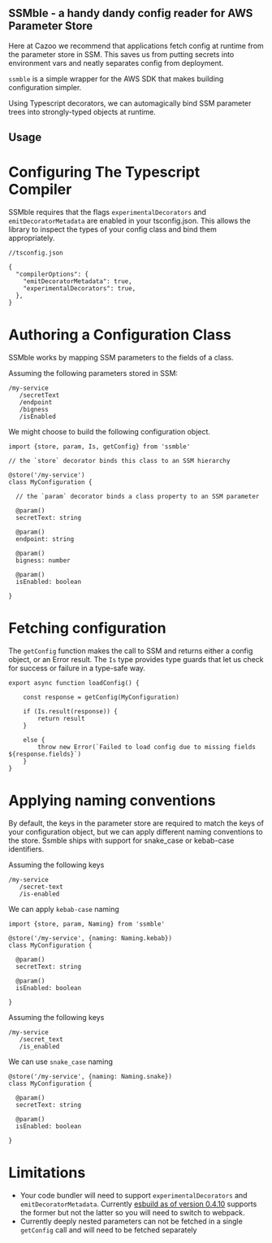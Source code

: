 SSMble - a handy dandy config reader for AWS Parameter Store
------------------------------------------------------------

Here at Cazoo we recommend that applications fetch config at runtime from the
parameter store in SSM. This saves us from putting secrets into environment vars
and neatly separates config from deployment.

`ssmble` is a simple wrapper for the AWS SDK that makes building configuration
simpler.

Using Typescript decorators, we can automagically bind SSM parameter trees into
strongly-typed objects at runtime.

Usage
-----

Configuring The Typescript Compiler
===================================

SSMble requires that the flags `experimentalDecorators` and
`emitDecoratorMetadata` are enabled in your tsconfig.json. This allows the
library to inspect the types of your config class and bind them appropriately.

```
//tsconfig.json

{
  "compilerOptions": {
    "emitDecoratorMetadata": true,
    "experimentalDecorators": true,
  },
}
```

Authoring a Configuration Class
===============================

SSMble works by mapping SSM parameters to the fields of a class.

Assuming the following parameters stored in SSM:

```
/my-service
   /secretText
   /endpoint
   /bigness
   /isEnabled
```

We might choose to build the following configuration object.

```
import {store, param, Is, getConfig} from 'ssmble'

// the `store` decorator binds this class to an SSM hierarchy

@store('/my-service')
class MyConfiguration {

  // the `param` decorator binds a class property to an SSM parameter

  @param()
  secretText: string
  
  @param()
  endpoint: string
  
  @param()
  bigness: number
  
  @param()
  isEnabled: boolean

}

```

Fetching configuration
=====================

The `getConfig` function makes the call to SSM and returns either a config object, or an Error result. The `Is` type provides type guards that let us check for success or failure in a type-safe way.

```
export async function loadConfig() {
    
    const response = getConfig(MyConfiguration)
    
    if (Is.result(response)) {
        return result
    }
    
    else {
        throw new Error(`Failed to load config due to missing fields ${response.fields}`)
    } 
}
```

Applying naming conventions
===========================

By default, the keys in the parameter store are required to match the keys of your configuration object, but we can apply different naming conventions to the store. Ssmble ships with support for snake_case or kebab-case identifiers.

Assuming the following keys

```
/my-service
   /secret-text
   /is-enabled
```

We can apply `kebab-case` naming

```
import {store, param, Naming} from 'ssmble'

@store('/my-service', {naming: Naming.kebab})
class MyConfiguration {

  @param()
  secretText: string
  
  @param()
  isEnabled: boolean

}
```

Assuming the following keys

```
/my-service
   /secret_text
   /is_enabled
```

We can use `snake_case` naming

```
@store('/my-service', {naming: Naming.snake})
class MyConfiguration {

  @param()
  secretText: string
  
  @param()
  isEnabled: boolean

}

```

Limitations
===========
 * Your code bundler will need to support `experimentalDecorators` and `emitDecoratorMetadata`. Currently [esbuild as of version 0.4.10](https://github.com/evanw/esbuild/blob/master/CHANGELOG.md#0410) supports the former but not the latter so you will need to switch to webpack.
 * Currently deeply nested parameters can not be fetched in a single `getConfig` call and will need to be fetched separately 
